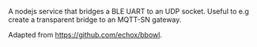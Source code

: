 A nodejs service that bridges a BLE UART to an UDP socket.
Useful to e.g create a transparent bridge to an MQTT-SN gateway.

Adapted from https://github.com/echox/bbowl.
